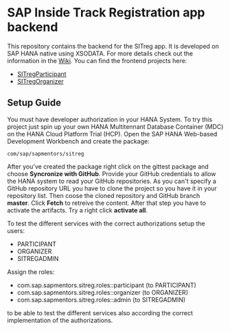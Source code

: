 # SAP Inside Track Registration app backend

This repository contains the backend for the SITreg app. It is developed on SAP HANA native using XSODATA. For more details check out the information in the [Wiki](https://github.com/sapmentors/SITreg/wiki). You can find the frontend projects here:

* [SITregParticipant](https://github.com/sapmentors/SITregParticipant)
* [SITregOrganizer](https://github.com/sapmentors/SITregOrganizer)

## Setup Guide

You must have developer authorization in your HANA System. To try this project just spin up your own HANA Multitennant Database Container (MDC) on the HANA Cloud Platform Trial (HCP). Open the SAP HANA Web-based Development Workbench and create the package:

    com/sap/sapmentors/sitreg

After you've created the package right click on the gittest package and choose **Syncronize with GitHub**. Provide your GitHub credentials to allow the HANA system to read your GitHub repositories. As you can't specify a GitHub repository URL you have to clone the project so you have it in your repository list. Then coose the cloned repository and GitHub branch **master**. Click **Fetch** to retreive the content. After that step you have to activate the artifacts. Try a right click **activate all**.

To test the different services with the correct authorizations setup the users: 

* PARTICIPANT 
* ORGANIZER
* SITREGADMIN
 
Assign the roles:

* com.sap.sapmentors.sitreg.roles::participant (to PARTICIPANT)
* com.sap.sapmentors.sitreg.roles::organizer (to ORGANIZER)
* com.sap.sapmentors.sitreg.roles::admin (to SITREGADMIN)

to be able to test the different services also according the correct implementation of the authorizations.
